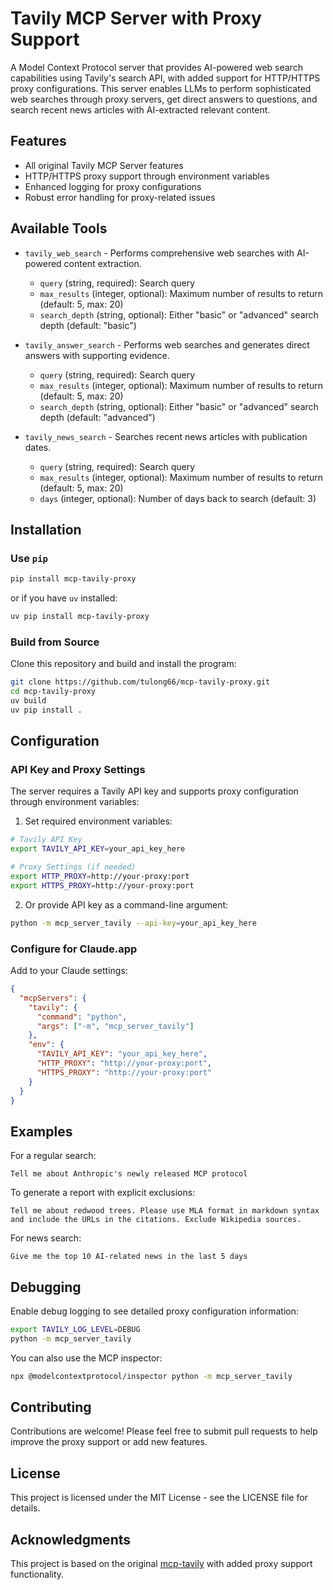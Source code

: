 # Tavily MCP Server with Proxy Support

A Model Context Protocol server that provides AI-powered web search capabilities using Tavily's search API, with added support for HTTP/HTTPS proxy configurations. This server enables LLMs to perform sophisticated web searches through proxy servers, get direct answers to questions, and search recent news articles with AI-extracted relevant content.

## Features

- All original Tavily MCP Server features
- HTTP/HTTPS proxy support through environment variables
- Enhanced logging for proxy configurations
- Robust error handling for proxy-related issues

## Available Tools

- `tavily_web_search` - Performs comprehensive web searches with AI-powered content extraction.
    - `query` (string, required): Search query
    - `max_results` (integer, optional): Maximum number of results to return (default: 5, max: 20)
    - `search_depth` (string, optional): Either "basic" or "advanced" search depth (default: "basic")

- `tavily_answer_search` - Performs web searches and generates direct answers with supporting evidence.
    - `query` (string, required): Search query
    - `max_results` (integer, optional): Maximum number of results to return (default: 5, max: 20)
    - `search_depth` (string, optional): Either "basic" or "advanced" search depth (default: "advanced")

- `tavily_news_search` - Searches recent news articles with publication dates.
    - `query` (string, required): Search query
    - `max_results` (integer, optional): Maximum number of results to return (default: 5, max: 20)
    - `days` (integer, optional): Number of days back to search (default: 3)

## Installation

### Use `pip`

```bash
pip install mcp-tavily-proxy
```

or if you have `uv` installed:

```bash
uv pip install mcp-tavily-proxy
```

### Build from Source

Clone this repository and build and install the program:

```bash
git clone https://github.com/tulong66/mcp-tavily-proxy.git
cd mcp-tavily-proxy
uv build
uv pip install .
```

## Configuration

### API Key and Proxy Settings

The server requires a Tavily API key and supports proxy configuration through environment variables:

1. Set required environment variables:
```bash
# Tavily API Key
export TAVILY_API_KEY=your_api_key_here

# Proxy Settings (if needed)
export HTTP_PROXY=http://your-proxy:port
export HTTPS_PROXY=http://your-proxy:port
```

2. Or provide API key as a command-line argument:
```bash
python -m mcp_server_tavily --api-key=your_api_key_here
```

### Configure for Claude.app

Add to your Claude settings:

```json
{
  "mcpServers": {
    "tavily": {
      "command": "python",
      "args": ["-m", "mcp_server_tavily"]
    },
    "env": {
      "TAVILY_API_KEY": "your_api_key_here",
      "HTTP_PROXY": "http://your-proxy:port",
      "HTTPS_PROXY": "http://your-proxy:port"
    }
  }
}
```

## Examples

For a regular search:
```
Tell me about Anthropic's newly released MCP protocol
```

To generate a report with explicit exclusions:
```
Tell me about redwood trees. Please use MLA format in markdown syntax and include the URLs in the citations. Exclude Wikipedia sources.
```

For news search:
```
Give me the top 10 AI-related news in the last 5 days
```

## Debugging

Enable debug logging to see detailed proxy configuration information:

```bash
export TAVILY_LOG_LEVEL=DEBUG
python -m mcp_server_tavily
```

You can also use the MCP inspector:

```bash
npx @modelcontextprotocol/inspector python -m mcp_server_tavily
```

## Contributing

Contributions are welcome! Please feel free to submit pull requests to help improve the proxy support or add new features.

## License

This project is licensed under the MIT License - see the LICENSE file for details.

## Acknowledgments

This project is based on the original [mcp-tavily](https://github.com/RamXX/mcp-tavily) with added proxy support functionality.